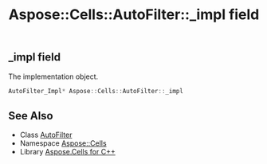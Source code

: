 ﻿---
title: Aspose::Cells::AutoFilter::_impl field
linktitle: _impl
second_title: Aspose.Cells for C++ API Reference
description: 'Aspose::Cells::AutoFilter::_impl field. The implementation object in C++.'
type: docs
weight: 2800
url: /cpp/aspose.cells/autofilter/_impl/
---
## _impl field


The implementation object.

```cpp
AutoFilter_Impl* Aspose::Cells::AutoFilter::_impl
```

## See Also

* Class [AutoFilter](../)
* Namespace [Aspose::Cells](../../)
* Library [Aspose.Cells for C++](../../../)
